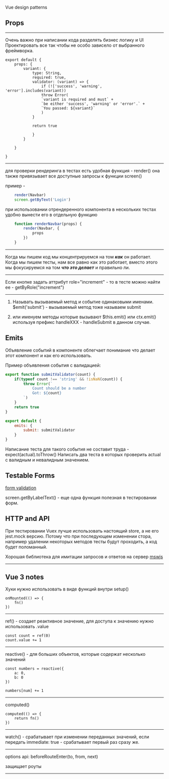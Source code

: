 Vue design patterns

## Props
***
Очень важно при написании кода разделять бизнес логику и UI
Проектировать все так чтобы не особо зависело от выбранного фреймворка.

```
export default {
    props: {
        variant: {
            type: String,
            required: true,
            validator: (variant) => {
                if (!['success', 'warning', 'error'].includes(variant)) 
                throw Error(
                `variant is required and must` +
                `be either 'success', 'warning' or 'error'.` +
                `You passed: ${variant}`
                )
            }

            return true

            }
        }

    }

}
```

***
для проверки рендеринга в тестах есть удобная функция - render()
она также привязывает все доступные запросы к функции screen()

пример - 
```javascript
	render(Navbar)
	screen.getByText('Login')
```
при использовании отрендеренного компонента в нескольких тестах удобно вынести его в отдельную функцию
```javascript
	function renderNavbar(props) {
		render(Navbar, {
			props
		})
	}
```

***
Когда мы пишем код мы концентрируемся на том ***как*** он работает. Когда мы пишем тесты, нам все равно как это работает, вместо этого мы фокусируемся на том ***что это делает*** и правильно ли.

***

Если кнопке задать аттрибут role="increment" - то в тесте можно найти ее - getByRole("increment")

***

1. Называть вызываемый метод и событие одинаковыми именами. $emit('submit') - вызываемый метод тоже называем submit

2. или именуем методы которые вызывают $this.emit() или ctx.emit() используя префикс handleXXX - handleSubmit в данном случае.

   
## Emits
Объявление событий в компоненте облегчает понимание что делает этот компонент и как его использовать.

Пример объявления события с валидацией:

```javascript
export function submitValidator(count) {
	if(typeof count !== 'string' && !isNaN(count)) {
		throw Error(`
			Count should be a number
			Got: ${count}
		`)
	}
	return true
}

export default {
	emits: {
		submit: submitValidator
	}
}
```
Написание теста для такого события не составит труда - expect(actual).toThrow()
Написать два теста в которых проверить actual с валидным и невалидным значением.


## Testable Forms

[form validation](https://github.com/lmiller1990/design-patterns-for-vuejs-source-code/blob/master/examples/form-validation/form.js)

screen.getByLabelText() - еще одна функция полезная в тестировании форм.



## HTTP and API

При тестировании Vuex лучше использовать настоящий store, а не его jest.mock версию. Потому что при последующем изменении стора, например удалении некоторых методов тесты будут проходить, а код будет поломанный.

Хорошая библиотека для имитации запросов и ответов на сервер [mswjs](https://mswjs.io/)

---

## Vue 3 notes

Хуки нужно использовать в виде функций внутри setup()

```
onMounted(() => {
	fn()
})
```



---

ref() - создает реактивное значение, для доступа к значению нужно использовать .value

```
const count = ref(0)
count.value += 1
```

---

reactive() - для больших объектов, которые содержат несколько значений

```
const numbers = reactive({
	a: 0,
	b: 0
})

numbers[num] += 1
```

---

computed()

```
computed(() => {
	return fn()
})
```

---

watch() - срабатывает при изменении переданных значений, если передать immediate: true - срабатывает первый раз сразу же.

---

options api: beforeRouteEnter(to, from, next)

защищает роуты

---

















